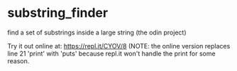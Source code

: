 # substring_finder
find a set of substrings inside a large string (the odin project)

Try it out online at: https://repl.it/CYOV/8
(NOTE: the online version replaces line 21 'print' with 'puts' because repl.it won't handle the print for some reason.
